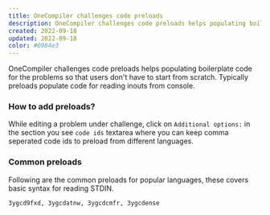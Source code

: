 ```yaml
---
title: OneCompiler challenges code preloads
description: OneCompiler challenges code preloads helps populating boilerplate code for the problems so that users don't have to start from scratch. 
created: 2022-09-18
updated: 2022-09-18
color: #0984e3
---
```


OneCompiler challenges code preloads helps populating boilerplate code for the problems so that users don't have to start from scratch. Typically preloads populate code for reading inouts from console. 

### How to add preloads? 
While editing a problem under challenge, click on `Additional options:` in the section you see `code ids` textarea where you can keep comma seperated code ids to preload from different languages. 

### Common preloads
Following are the common preloads for popular languages, these covers basic syntax for reading STDIN. 

```
3ygcd9fxd, 3ygcdatnw, 3ygcdcmfr, 3ygcdense
```

